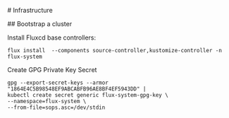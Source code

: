 # Infrastructure 



## Bootstrap a cluster

Install Fluxcd base controllers:

```
flux install  --components source-controller,kustomize-controller -n flux-system
```

Create GPG Private Key Secret

```
gpg --export-secret-keys --armor "1864E4C5B98548EF9ABCABFB96AE8BF4EF5943DD" |
kubectl create secret generic flux-system-gpg-key \
--namespace=flux-system \
--from-file=sops.asc=/dev/stdin
```





